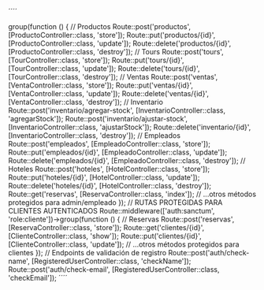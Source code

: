 ´´´´
<?php

use Illuminate\Http\Request;
use Illuminate\Support\Facades\Route;
use App\Http\Controllers\AerolineaController;
use App\Http\Controllers\BackupController;
use App\Http\Controllers\ClienteController;
use App\Http\Controllers\ProductoController;
use App\Http\Controllers\EmpleadoController;
use App\Http\Controllers\HotelController;
use App\Http\Controllers\MetodoPagoController;
use App\Http\Controllers\ReservaController;
use App\Http\Controllers\TourController;
use App\Http\Controllers\VentaController;
use App\Http\Controllers\CategoriaHotelController;
use App\Http\Controllers\CategoriaProductoController;
use App\Http\Controllers\PaisController;
use App\Http\Controllers\ProvinciaController;
use App\Http\Controllers\InventarioController;
use App\Http\Controllers\TransporteController;
use App\Http\Controllers\TipoDocumentoController;
use App\Http\Controllers\PaqueteController;
use App\Http\Controllers\Auth\RegisteredUserController;

// RUTAS PÚBLICAS (GET, visibles para todos)
Route::get('productos', [ProductoController::class, 'index']);
Route::get('productos/{id}', [ProductoController::class, 'show']);
Route::get('tours', [TourController::class, 'index']);
Route::get('tours/{id}', [TourController::class, 'show']);
Route::get('categorias-productos', [CategoriaProductoController::class, 'index']);
Route::get('categorias-productos/{id}', [CategoriaProductoController::class, 'show']);
Route::get('hoteles', [HotelController::class, 'index']);
Route::get('hoteles/{id}', [HotelController::class, 'show']);
Route::get('paquetes', [PaqueteController::class, 'index']);
Route::get('paquetes/{id}', [PaqueteController::class, 'show']);
Route::get('aerolineas', [AerolineaController::class, 'index']);
Route::get('aerolineas/{id}', [AerolineaController::class, 'show']);
Route::get('provincias', [ProvinciaController::class, 'index']);
Route::get('provincias/{id}', [ProvinciaController::class, 'show']);
Route::get('paises', [PaisController::class, 'index']);
Route::get('paises/{id}', [PaisController::class, 'show']);
Route::get('transportes', [TransporteController::class, 'index']);
Route::get('transportes/{id}', [TransporteController::class, 'show']);
Route::get('tipo-documentos', [TipoDocumentoController::class, 'index']);
Route::get('tipo-documentos/{id}', [TipoDocumentoController::class, 'show']);
Route::get('categorias-hoteles', [CategoriaHotelController::class, 'index']);
Route::get('categorias-hoteles/{id}', [CategoriaHotelController::class, 'show']);
Route::get('empleados', [EmpleadoController::class, 'index']);
Route::get('empleados/{id}', [EmpleadoController::class, 'show']);
Route::get('metodos-pago', [MetodoPagoController::class, 'index']);
Route::get('metodos-pago/{id}', [MetodoPagoController::class, 'show']);
Route::get('ventas', [VentaController::class, 'index']);
Route::get('ventas/{id}', [VentaController::class, 'show']);
Route::get('inventario', [InventarioController::class, 'index']);
Route::get('inventario/{id}', [InventarioController::class, 'show']);

// RUTAS PROTEGIDAS (solo usuarios autenticados y con rol admin/empleado)
Route::middleware(['auth:sanctum', 'role:admin|empleado'])->group(function () {
    // Productos
    Route::post('productos', [ProductoController::class, 'store']);
    Route::put('productos/{id}', [ProductoController::class, 'update']);
    Route::delete('productos/{id}', [ProductoController::class, 'destroy']);
    // Tours
    Route::post('tours', [TourController::class, 'store']);
    Route::put('tours/{id}', [TourController::class, 'update']);
    Route::delete('tours/{id}', [TourController::class, 'destroy']);
    // Ventas
    Route::post('ventas', [VentaController::class, 'store']);
    Route::put('ventas/{id}', [VentaController::class, 'update']);
    Route::delete('ventas/{id}', [VentaController::class, 'destroy']);
    // Inventario
    Route::post('inventario/agregar-stock', [InventarioController::class, 'agregarStock']);
    Route::post('inventario/ajustar-stock', [InventarioController::class, 'ajustarStock']);
    Route::delete('inventario/{id}', [InventarioController::class, 'destroy']);
    // Empleados
    Route::post('empleados', [EmpleadoController::class, 'store']);
    Route::put('empleados/{id}', [EmpleadoController::class, 'update']);
    Route::delete('empleados/{id}', [EmpleadoController::class, 'destroy']);
    // Hoteles
    Route::post('hoteles', [HotelController::class, 'store']);
    Route::put('hoteles/{id}', [HotelController::class, 'update']);
    Route::delete('hoteles/{id}', [HotelController::class, 'destroy']);

    Route::get('reservas', [ReservaController::class, 'index']);
    // ...otros métodos protegidos para admin/empleado
});

// RUTAS PROTEGIDAS PARA CLIENTES AUTENTICADOS
Route::middleware(['auth:sanctum', 'role:cliente'])->group(function () {
    // Reservas
    Route::post('reservas', [ReservaController::class, 'store']);
    Route::get('clientes/{id}', [ClienteController::class, 'show']);
    Route::put('clientes/{id}', [ClienteController::class, 'update']);
    // ...otros métodos protegidos para clientes
});

// Endpoints de validación de registro
Route::post('auth/check-name', [RegisteredUserController::class, 'checkName']);
Route::post('auth/check-email', [RegisteredUserController::class, 'checkEmail']);

´´´´